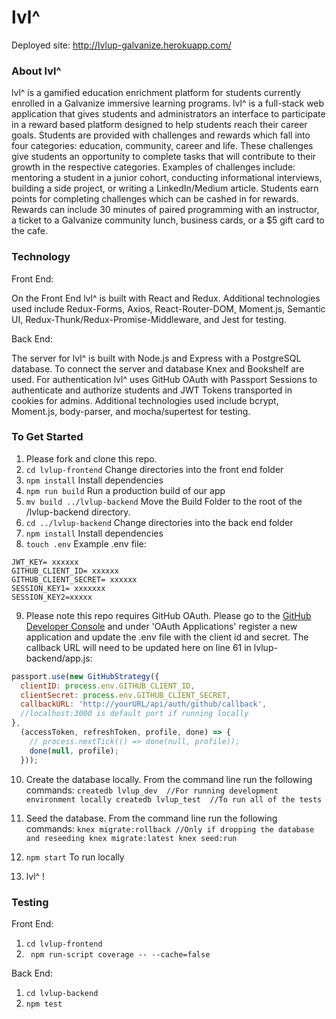 # lvl^

Deployed site: http://lvlup-galvanize.herokuapp.com/

### About lvl^
lvl^ is a gamified education enrichment platform for students currently enrolled in a Galvanize immersive learning programs.  lvl^ is a full-stack web application that gives students and administrators an interface to participate in a reward based platform designed to help students reach their career goals.  Students are provided with challenges and rewards which fall into four categories: education, community, career and life.  These challenges give students an opportunity to complete tasks that will contribute to their growth in the respective categories. Examples of challenges include: mentoring a student in a junior cohort, conducting informational interviews, building a side project, or writing a LinkedIn/Medium article. Students earn points for completing challenges which can be cashed in for rewards. Rewards can include 30 minutes of paired programming with an instructor, a ticket to a Galvanize community lunch, business cards, or a $5 gift card to the cafe.

### Technology

Front End:

On the Front End lvl^ is built with React and Redux. Additional technologies used include Redux-Forms, Axios, React-Router-DOM, Moment.js, Semantic UI, Redux-Thunk/Redux-Promise-Middleware, and Jest for testing.

Back End:

The server for lvl^ is built with Node.js and Express with a PostgreSQL database. To connect the server and database Knex and Bookshelf are used. For authentication lvl^ uses GitHub OAuth with Passport Sessions to authenticate and authorize students and JWT Tokens transported in cookies for admins. Additional technologies used include bcrypt, Moment.js, body-parser, and mocha/supertest for testing.

### To Get Started
1. Please fork and clone this repo.
2. `cd lvlup-frontend` Change directories into the front end folder
3. `npm install` Install dependencies
4. `npm run build` Run a production build of our app
5. `mv build ../lvlup-backend` Move the Build Folder to the root of the /lvlup-backend directory.
6. `cd ../lvlup-backend` Change directories into the back end folder
7. `npm install` Install dependencies
8. `touch .env` Example .env file:
```
JWT_KEY= xxxxxx
GITHUB_CLIENT_ID= xxxxxx
GITHUB_CLIENT_SECRET= xxxxxx
SESSION_KEY1= xxxxxxx
SESSION_KEY2=xxxxx
```
9. Please note this repo requires GitHub OAuth. Please go to the [GitHub Developer Console](https://github.com/settings/developers) and under 'OAuth Applications' register a new application and update the .env file with the client id and secret. The callback URL will need to be updated here on line 61 in lvlup-backend/app.js:

```JavaScript
passport.use(new GitHubStrategy({
  clientID: process.env.GITHUB_CLIENT_ID,
  clientSecret: process.env.GITHUB_CLIENT_SECRET,
  callbackURL: 'http://yourURL/api/auth/github/callback',
  //localhost:3000 is default port if running locally
},
  (accessToken, refreshToken, profile, done) => {
    // process.nextTick(() => done(null, profile));
    done(null, profile);
  }));
```
10. Create the database locally. From the command line run the following commands:
`
createdb lvlup_dev  //For running development environment locally
createdb lvlup_test  //To run all of the tests
`

11. Seed the database. From the command line run the following commands:
`
knex migrate:rollback //Only if dropping the database and reseeding
knex migrate:latest
knex seed:run
`
12. `npm start` To run locally
13. lvl^ !

### Testing

Front End:
1. `cd lvlup-frontend`
2. ` npm run-script coverage -- --cache=false`

Back End:
1. `cd lvlup-backend`
2. `npm test`
